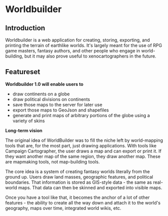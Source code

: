 # Worldbuilder

## Introduction

Worldbuilder is a web application for creating, storing, exporting, and printing the terrain of earthlike worlds. It's largely meant for the use of RPG game masters, fantasy authors, and other people who engage in world-building, but it may also prove useful to xenocartographers in the future.

## Featureset

**Worldbuilder 1.0 will enable users to**

- draw continents on a globe
- draw political divisions on continents
- save those maps to the server for later use
- export those maps to GeoJson and shapefiles
- generate and print maps of arbitrary portions of the globe using a variety of skins

**Long-term vision**

The original idea of WorldBuilder was to fill the niche left by world-mapping tools that are, for the most part, just drawing applications. With tools like Campaign Cartographer, the user draws a map and can export or print it. If they want another map of the same region, they draw another map. These are mapmaking tools, not map-building tools.

The core idea is a system of creating fantasy worlds literally from the ground up. Users draw land masses, geographic features, and political boundaries. That information is stored as GIS-style data - the same as real-world maps. That data can then be skinned and exported into visible maps.

Once you have a tool like that, it becomes the anchor of a lot of other features - the ability to create all the way down and attach it to the world's geography, maps over time, integrated world wikis, etc.
